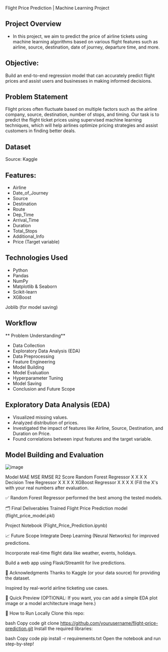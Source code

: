 Flight Price Prediction | Machine Learning Project
## **Project Overview**
- In this project, we aim to predict the price of airline tickets using machine learning algorithms based on various flight features such as airline, source, destination, date of journey, departure time, and more.

## **Objective:**
Build an end-to-end regression model that can accurately predict flight prices and assist users and businesses in making informed decisions.

## **Problem Statement**
Flight prices often fluctuate based on multiple factors such as the airline company, source, destination, number of stops, and timing.
Our task is to predict the flight ticket prices using supervised machine learning techniques, which will help airlines optimize pricing strategies and assist customers in finding better deals.

## **Dataset**
Source: Kaggle 

## **Features:**

- Airline
- Date_of_Journey
- Source
- Destination
- Route
- Dep_Time
- Arrival_Time
- Duration
- Total_Stops
- Additional_Info
- Price (Target variable)

## **Technologies Used**
- Python
- Pandas
- NumPy
- Matplotlib & Seaborn
- Scikit-learn
- XGBoost

Joblib (for model saving)

## **Workflow**
** Problem Understanding** 

* Data Collection
* Exploratory Data Analysis (EDA)
* Data Preprocessing
* Feature Engineering
* Model Building 
* Model Evaluation
* Hyperparameter Tuning
* Model Saving
* Conclusion and Future Scope

## **Exploratory Data Analysis (EDA)**
* Visualized missing values.
* Analyzed distribution of prices.
* Investigated the impact of features like Airline, Source, Destination, and Duration on Price.
* Found correlations between input features and the target variable.

## **Model Building and Evaluation**
![image](https://github.com/user-attachments/assets/e98e8015-3a92-44a5-9a3d-f5f99f72eb7f)

Model	MAE	MSE	RMSE	R2 Score
Random Forest Regressor	X	X	X	X
Decision Tree Regressor	X	X	X	X
XGBoost Regressor	X	X	X	X
(Fill the X's with your real numbers after evaluation.

✅ Random Forest Regressor performed the best among the tested models.

🗂️ Final Deliverables
Trained Flight Price Prediction model (flight_price_model.pkl)

Project Notebook (Flight_Price_Prediction.ipynb)

📈 Future Scope
Integrate Deep Learning (Neural Networks) for improved predictions.

Incorporate real-time flight data like weather, events, holidays.

Build a web app using Flask/Streamlit for live predictions.

🙌 Acknowledgments
Thanks to Kaggle (or your data source) for providing the dataset.

Inspired by real-world airline ticketing use cases.

🚀 Quick Preview
(OPTIONAL: If you want, you can add a simple EDA plot image or a model architecture image here.)

📌 How to Run Locally
Clone this repo:

bash
Copy code
git clone https://github.com/yourusername/flight-price-prediction.git
Install the required libraries:

bash
Copy code
pip install -r requirements.txt
Open the notebook and run step-by-step!

